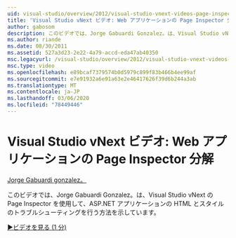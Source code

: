 ```yaml
---
uid: visual-studio/overview/2012/visual-studio-vnext-videos-page-inspector-decomposing-your-web-application
title: 'Visual Studio vNext ビデオ: Web アプリケーションの Page Inspector 分解 |Microsoft Docs'
author: gabosom
description: このビデオでは、Jorge Gabuardi Gonzalez。は、Visual Studio vNext の Page Inspector を使用して、ASP.NET アプリケーションの HTML とスタイルのトラブルシューティングを行う方法を示しています...
ms.author: riande
ms.date: 08/30/2011
ms.assetid: 527a3d23-2e22-4a79-accd-eda47ab40350
msc.legacyurl: /visual-studio/overview/2012/visual-studio-vnext-videos-page-inspector-decomposing-your-web-application
msc.type: video
ms.openlocfilehash: e89bcaf7379574b0d5979c899f83b466b4ee99af
ms.sourcegitcommit: e7e91932a6e91a63e2e46417626f39d6b244a3ab
ms.translationtype: MT
ms.contentlocale: ja-JP
ms.lasthandoff: 03/06/2020
ms.locfileid: "78449446"
---
```

# <a name="visual-studio-vnext-videos-page-inspector---decomposing-your-web-application"></a>Visual Studio vNext ビデオ: Web アプリケーションの Page Inspector 分解

[Jorge Gabuardi gonzalez。](https://github.com/gabosom)

このビデオでは、Jorge Gabuardi Gonzalez。は、Visual Studio vNext の Page Inspector を使用して、ASP.NET アプリケーションの HTML とスタイルのトラブルシューティングを行う方法を示しています。

[&#9654;ビデオを見る (1 分)](https://channel9.msdn.com/Blogs/ASP-NET-Site-Videos/visual-studio-vnext-videos-page-inspector-decomposing-your-web-application)
